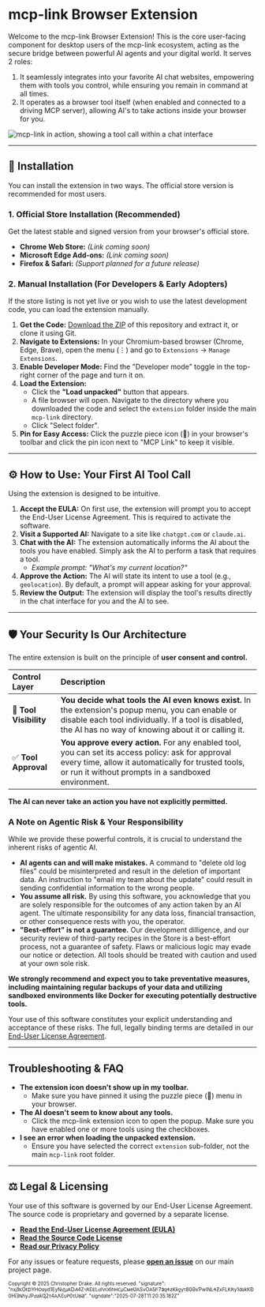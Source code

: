# mcp-link Browser Extension

Welcome to the mcp-link Browser Extension! This is the core user-facing component for desktop users of the mcp-link ecosystem, acting as the secure bridge between powerful AI agents and your digital world.  It serves 2 roles:

1. It seamlessly integrates into your favorite AI chat websites, empowering them with tools you control, while ensuring you remain in command at all times.
2. It operates as a browser tool itself (when enabled and connected to a driving MCP server), allowing AI's to take actions inside your browser for you.

![mcp-link in action, showing a tool call within a chat interface](mcp-link_example_screenshot.png)

---

## 🚀 Installation

You can install the extension in two ways. The official store version is recommended for most users.

### 1. Official Store Installation (Recommended)

Get the latest stable and signed version from your browser's official store.

*   **Chrome Web Store:** *(Link coming soon)*
*   **Microsoft Edge Add-ons:** *(Link coming soon)*
*   **Firefox & Safari:** *(Support planned for a future release)*

### 2. Manual Installation (For Developers & Early Adopters)

If the store listing is not yet live or you wish to use the latest development code, you can load the extension manually.

1.  **Get the Code:** [Download the ZIP](https://github.com/AuraFriday/mcp-link/releases/latest/download/mcp-link.zip) of this repository and extract it, or clone it using Git.
2.  **Navigate to Extensions:** In your Chromium-based browser (Chrome, Edge, Brave), open the menu (⋮) and go to `Extensions` → `Manage Extensions`.
3.  **Enable Developer Mode:** Find the "Developer mode" toggle in the top-right corner of the page and turn it on.
4.  **Load the Extension:**
    *   Click the **"Load unpacked"** button that appears.
    *   A file browser will open. Navigate to the directory where you downloaded the code and select the `extension` folder inside the main `mcp-link` directory.
    *   Click "Select folder".
5.  **Pin for Easy Access:** Click the puzzle piece icon (🧩) in your browser's toolbar and click the pin icon next to "MCP Link" to keep it visible.

---

## ⚙️ How to Use: Your First AI Tool Call

Using the extension is designed to be intuitive.

1.  **Accept the EULA:** On first use, the extension will prompt you to accept the End-User License Agreement. This is required to activate the software.
2.  **Visit a Supported AI:** Navigate to a site like `chatgpt.com` or `claude.ai`.
3.  **Chat with the AI:** The extension automatically informs the AI about the tools you have enabled. Simply ask the AI to perform a task that requires a tool.
    *   *Example prompt: "What's my current location?"*
4.  **Approve the Action:** The AI will state its intent to use a tool (e.g., `geolocation`). By default, a prompt will appear asking for your approval.
5.  **Review the Output:** The extension will display the tool's results directly in the chat interface for you and the AI to see.

---

## 🛡️ Your Security Is Our Architecture

The entire extension is built on the principle of **user consent and control.**

| Control Layer | Description |
| :--- | :--- |
| 🧩 **Tool Visibility** | **You decide what tools the AI even knows exist.** In the extension's popup menu, you can enable or disable each tool individually. If a tool is disabled, the AI has no way of knowing about it or calling it. |
| ✅ **Tool Approval** | **You approve every action.** For any enabled tool, you can set its access policy: ask for approval every time, allow it automatically for trusted tools, or run it without prompts in a sandboxed environment. |

**The AI can never take an action you have not explicitly permitted.**

### A Note on Agentic Risk & Your Responsibility

While we provide these powerful controls, it is crucial to understand the inherent risks of agentic AI.

*   **AI agents can and will make mistakes.** A command to "delete old log files" could be misinterpreted and result in the deletion of important data. An instruction to "email my team about the update" could result in sending confidential information to the wrong people.
*   **You assume all risk.** By using this software, you acknowledge that you are solely responsible for the outcomes of any action taken by an AI agent. The ultimate responsibility for any data loss, financial transaction, or other consequence rests with you, the operator.
*   **"Best-effort" is not a guarantee.** Our development dilligence, and our security review of third-party recipes in the Store is a best-effort process, not a guarantee of safety. Flaws or malicious logic may evade our notice or detection. All tools should be treated with caution and used at your own sole risk.

**We strongly recommend and expect you to take preventative measures, including maintaining regular backups of your data and utilizing sandboxed environments like Docker for executing potentially destructive tools.**

Your use of this software constitutes your explicit understanding and acceptance of these risks. The full, legally binding terms are detailed in our [End-User License Agreement](../EULA.md).

---

##  Troubleshooting & FAQ

*   **The extension icon doesn't show up in my toolbar.**
    *   Make sure you have pinned it using the puzzle piece (🧩) menu in your browser.
*   **The AI doesn't seem to know about any tools.**
    *   Click the mcp-link extension icon to open the popup. Make sure you have enabled one or more tools using the checkboxes.
*   **I see an error when loading the unpacked extension.**
    *   Ensure you have selected the correct `extension` sub-folder, not the main `mcp-link` root folder.

---

## ⚖️ Legal & Licensing

Your use of this software is governed by our End-User License Agreement. The source code is proprietary and governed by a separate license.

*   **[Read the End-User License Agreement (EULA)](../EULA.md)**
*   **[Read the Source Code License](../LICENSE)**
*   **[Read our Privacy Policy](../PRIVACY.md)**

For any issues or feature requests, please **[open an issue](https://github.com/AuraFriday/mcp-link/issues)** on our main project page.

<small><sup>Copyright © 2025 Christopher Drake. All rights reserved. "signature": "nҳƌⲔՕŧᗪΥHꓳʋуd1ΕyNꜱʈμᎪᗞ𝐴4Z৭ꓣƐꓰLԁIνⲞбһꓧ𐐕µCᴍеƲꓮЅνOꓮƼᖴ𝟩𝟑qᏎƶKƙƍуτ𝟪𝟢ƏхƤwIΝLᏎƵхϜLKꓣy1dʋƙКÐ0НīƎꓠhуJΡԁaƙɊ𝟤τ4ꓮɅƐυꓑ𝟢τUȣƋ". "signdate":"2025-07-28T11:20:35.182Z" </sup></small>
